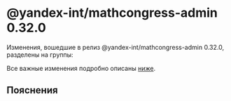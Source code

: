 # @yandex-int/mathcongress-admin 0.32.0

<!-- ЧЕЛОВЕЧЕСКОЕ ВСТУПЛЕНИЕ -->

Изменения, вошедшие в релиз @yandex-int/mathcongress-admin 0.32.0, разделены на группы:

Все важные изменения подробно описаны [ниже](#Пояснения).

## Пояснения

